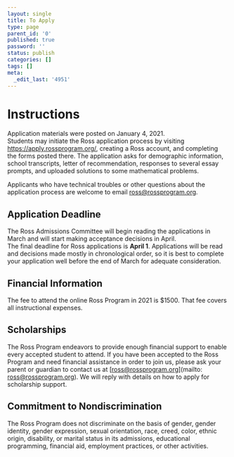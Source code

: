 ```yaml
---
layout: single
title: To Apply
type: page
parent_id: '0'
published: true
password: ''
status: publish
categories: []
tags: []
meta:
  _edit_last: '4951'
---
```


# Instructions

Application materials were posted on January 4, 2021.   
Students may initiate the Ross application process by visiting 
<a href="https://apply.rossprogram.org/">https://apply.rossprogram.org/</a>,
creating a Ross account, and completing the forms posted there. The application 
asks for demographic information, school transcripts, letter of recommendation, 
responses to several essay prompts, and uploaded solutions 
to some mathematical problems.  

Applicants who have technical troubles or other questions about the 
application process are welcome to email 
<a href="mailto:ross@rossprogram.org">ross@rossprogram.org</a>.

## Application Deadline

The Ross Admissions Committee will begin reading the applications in 
March and will start making acceptance decisions in April.  
The final deadline for Ross applications is **April 1**. 
Applications will be read and decisions made mostly in chronological order, 
so it is best to complete your application well before the end
of March for adequate consideration.
  

## Financial Information

The fee to attend the online Ross Program in 2021 is $1500. That fee covers 
all instructional expenses. 

## Scholarships

The Ross Program endeavors to provide enough financial support to
enable every accepted student to attend. If you have been accepted to
the Ross Program and need financial assistance in order to join us,
please ask your parent or guardian to contact us at
[ross@rossprogram.org](mailto: ross@rossprogram.org). We will reply
with details on how to apply for scholarship support.

## Commitment to Nondiscrimination

The Ross Program does not discriminate on the basis of gender, gender
identity, gender expression, sexual orientation, race, creed, color,
ethnic origin, disability, or marital status in its admissions,
educational programming, financial aid, employment practices, or other
activities.


